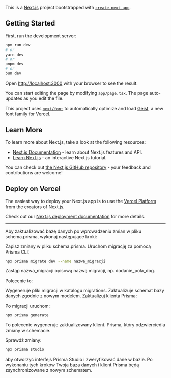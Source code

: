 This is a [Next.js](https://nextjs.org) project bootstrapped with [`create-next-app`](https://nextjs.org/docs/app/api-reference/cli/create-next-app).

## Getting Started

First, run the development server:

```bash
npm run dev
# or
yarn dev
# or
pnpm dev
# or
bun dev
```

Open [http://localhost:3000](http://localhost:3000) with your browser to see the result.

You can start editing the page by modifying `app/page.tsx`. The page auto-updates as you edit the file.

This project uses [`next/font`](https://nextjs.org/docs/app/building-your-application/optimizing/fonts) to automatically optimize and load [Geist](https://vercel.com/font), a new font family for Vercel.

## Learn More

To learn more about Next.js, take a look at the following resources:

- [Next.js Documentation](https://nextjs.org/docs) - learn about Next.js features and API.
- [Learn Next.js](https://nextjs.org/learn) - an interactive Next.js tutorial.

You can check out [the Next.js GitHub repository](https://github.com/vercel/next.js) - your feedback and contributions are welcome!

## Deploy on Vercel

The easiest way to deploy your Next.js app is to use the [Vercel Platform](https://vercel.com/new?utm_medium=default-template&filter=next.js&utm_source=create-next-app&utm_campaign=create-next-app-readme) from the creators of Next.js.

Check out our [Next.js deployment documentation](https://nextjs.org/docs/app/building-your-application/deploying) for more details.

---

Aby zaktualizować bazę danych po wprowadzeniu zmian w pliku schema.prisma, wykonaj następujące kroki:

Zapisz zmiany w pliku schema.prisma.
Uruchom migrację za pomocą Prisma CLI:

```bash
npx prisma migrate dev --name nazwa_migracji
```

Zastąp nazwa_migracji opisową nazwą migracji, np. dodanie_pola_dog.

Polecenie to:

Wygeneruje pliki migracji w katalogu migrations.
Zaktualizuje schemat bazy danych zgodnie z nowym modelem.
Zaktualizuj klienta Prisma:

Po migracji uruchom:

```bash
npx prisma generate
```

To polecenie wygeneruje zaktualizowany klient.
Prisma, który odzwierciedla zmiany w schemacie.

Sprawdź zmiany:

```bash
npx prisma studio
```

aby otworzyć interfejs Prisma Studio i zweryfikować dane w bazie.
Po wykonaniu tych kroków Twoja baza danych i klient Prisma będą zsynchronizowane z nowym schematem.

